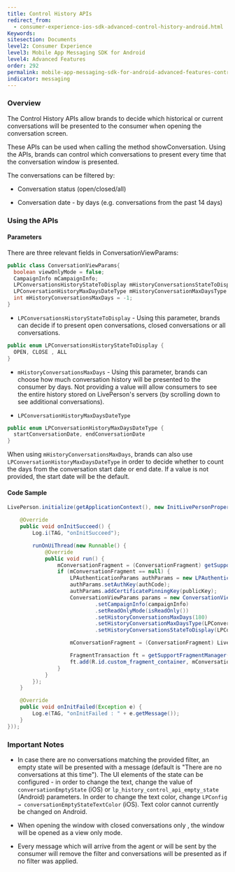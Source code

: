 ```yaml
---
title: Control History APIs
redirect_from:
  - consumer-experience-ios-sdk-advanced-control-history-android.html
Keywords:
sitesection: Documents
level2: Consumer Experience
level3: Mobile App Messaging SDK for Android
level4: Advanced Features
order: 292
permalink: mobile-app-messaging-sdk-for-android-advanced-features-control-history-apis.html
indicator: messaging
---
```


### Overview

The Control History APIs allow brands to decide which historical or current conversations will be presented to the consumer when opening the conversation screen.

These APIs can be used when calling the method showConversation. Using the APIs, brands can control which conversations to present every time that the conversation window is presented.

The conversations can be filtered by:

* Conversation status (open/closed/all)

* Conversation date - by days (e.g. conversations from the past 14 days)


### Using the APIs

#### Parameters

There are three relevant fields in ConversationViewParams:

```java
public class ConversationViewParams{
  boolean viewOnlyMode = false;
  CampaignInfo mCampaignInfo;
  LPConversationsHistoryStateToDisplay mHistoryConversationsStateToDisplay = LPConversationsHistoryStateToDisplay.ALL;
  LPConversationHistoryMaxDaysDateType mHistoryConversationMaxDaysType = LPConversationHistoryMaxDaysDateType.startConversationDate;
  int mHistoryConversationsMaxDays = -1;
}
```


* `LPConversationsHistoryStateToDisplay` - Using this parameter, brands can decide if to present open conversations, closed conversations or all conversations.

```java
public enum LPConversationsHistoryStateToDisplay {
  OPEN, CLOSE , ALL
}
```

* `mHistoryConversationsMaxDays` - Using this parameter, brands can choose how much conversation history will be presented to the consumer by days. Not providing a value will allow consumers to see the entire history stored on LivePerson's servers (by scrolling down to see additional conversations).

* `LPConversationHistoryMaxDaysDateType`

```java
public enum LPConversationHistoryMaxDaysDateType {
  startConversationDate, endConversationDate
}
```

When using `mHistoryConversationsMaxDays`, brands can also use `LPConversationHistoryMaxDaysDateType` in order to decide whether to count the days from the conversation start date or end date. If a value is not provided, the start date will be the default.

#### Code Sample

```java
LivePerson.initialize(getApplicationContext(), new InitLivePersonProperties(brandId, appId, new InitLivePersonCallBack() {

    @Override
    public void onInitSucceed() {
        Log.i(TAG, "onInitSucceed");

        runOnUiThread(new Runnable() {
            @Override
            public void run() {
                mConversationFragment = (ConversationFragment) getSupportFragmentManager().findFragmentByTag(LIVEPERSON_FRAGMENT);
                if (mConversationFragment == null) {
                    LPAuthenticationParams authParams = new LPAuthenticationParams();
                    authParams.setAuthKey(authCode);
                    authParams.addCertificatePinningKey(publicKey);
                    ConversationViewParams params = new ConversationViewParams()
                            .setCampaignInfo(campaignInfo)
                            .setReadOnlyMode(isReadOnly())
                            .setHistoryConversationsMaxDays(180)
                            .setHistoryConversationMaxDaysType(LPConversationHistoryMaxDaysDateType.startConversationDate)
                            .setHistoryConversationsStateToDisplay(LPConversationsHistoryStateToDisplay.ALL);

                    mConversationFragment = (ConversationFragment) LivePerson.getConversationFragment(authParams, params);

                    FragmentTransaction ft = getSupportFragmentManager().beginTransaction();
                    ft.add(R.id.custom_fragment_container, mConversationFragment, LIVEPERSON_FRAGMENT).commit();
                }
            }
        });
    }

    @Override
    public void onInitFailed(Exception e) {
        Log.e(TAG, "onInitFailed : " + e.getMessage());
    }
}));
```

### Important Notes

* In case there are no conversations matching the provided filter, an empty state will be presented with a message (default is "There are no conversations at this time"). The UI elements of the state can be configured - in order to change the text, change the value of `conversationEmptyState` (iOS) or `lp_history_control_api_empty_state` (Android) parameters. In order to change the text color, change `LPConfig → conversationEmptyStateTextColor` (iOS). Text color cannot currently be changed on Android.

* When opening the window with closed conversations only , the window will be opened as a view only mode.

* Every message which will arrive from the agent or will be sent by the consumer will remove the filter and conversations will be presented as if no filter was applied.
